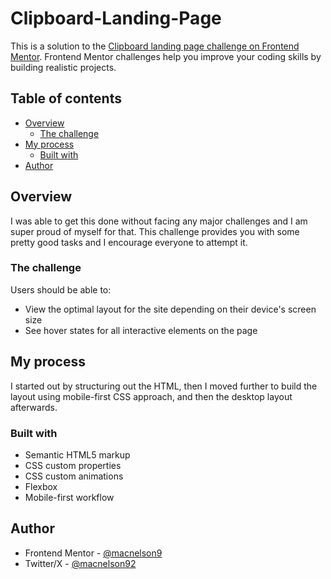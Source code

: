 # Clipboard-Landing-Page
This is a solution to the [Clipboard landing page challenge on Frontend Mentor](https://www.frontendmentor.io/challenges/clipboard-landing-page-5cc9bccd6c4c91111378ecb9). Frontend Mentor challenges help you improve your coding skills by building realistic projects.

## Table of contents

- [Overview](#overview)
  - [The challenge](#the-challenge)
- [My process](#my-process)
  - [Built with](#built-with)
- [Author](#author)

## Overview

I was able to get this done without facing any major challenges and I am super proud of myself for that. This challenge provides you with some pretty good tasks and I encourage everyone to attempt it.

### The challenge

Users should be able to:

- View the optimal layout for the site depending on their device's screen size
- See hover states for all interactive elements on the page

## My process

I started out by structuring out the HTML, then I moved further to build the layout using mobile-first CSS approach, and then the desktop layout afterwards.

### Built with

- Semantic HTML5 markup
- CSS custom properties
- CSS custom animations
- Flexbox
- Mobile-first workflow

## Author

- Frontend Mentor - [@macnelson9](https://www.frontendmentor.io/profile/macnelson9)
- Twitter/X - [@macnelson92](https://www.x.com/macnelson92)
